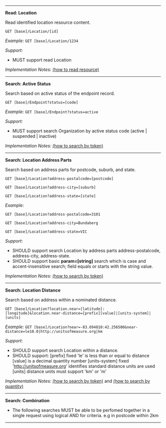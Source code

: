 
-----------
**Read: Location**

Read identified location resource content.

`GET [base]/Location/[id]`

*Example:*  `GET [base]/Location/1234`

*Support:*
* MUST support read Location

*Implementation Notes:*  [(how to read resource)]

-----------
**Search: Active Status**

Search based on active status of the endpoint record.

`GET [base]/Endpoint?status=[code]`

*Example:* `GET [base]/Endpoint?status=active`

*Support:*

* MUST support search Organization by active status code (active \| suspended \| inactive)

*Implementation Notes:* [(how to search by token)]

-----------
**Search: Location Address Parts**

Search based on address parts for postcode, suburb, and state.

`GET [base]/Location?address-postalcode=[postcode]`

`GET [base]/Location?address-city=[suburb]`

`GET [base]/Location?address-state=[state]`

*Example:* 

`GET [base]/Location?address-postalcode=3101`

`GET [base]/Location?address-city=Bundaberg`

`GET [base]/Location?address-state=VIC`

*Support:*
* SHOULD support search Location by address parts address-postalcode, address-city, address-state.
* SHOULD support basic **param=[string]** search which is case and accent-insensitive search;  field equals or starts with the string value.

*Implementation Notes:* [(how to search by token)]

-----------
**Search: Location Distance**

Search based on address within a nominated distance.

`GET [base]/Location?location.near=[latitude]:[longitude]&location.near-distance=[prefix][value]|[units-system]|[units]`

*Example:* `GET [base]/Location?near=-83.694810:42.256500&near-distance=le10.0|http://unitsofmeasure.org|km`

*Support:* 
* SHOULD support search Location within a distance.
* SHOULD support:
[prefix] fixed 'le' is less than or equal to distance
[value] is a decimal quantity number
[units-system] fixed 'http://unitsofmeasure.org' identifies standard distance units are used
[units] distance units must support 'km' or 'm'

*Implementation Notes:* 
[(how to search by token)] and [(how to search by quantity)]


-----------
**Search: Combination**

* The following searches MUST be able to be perfomed together in a single request using logical AND for criteria. e.g in postcode within 2km

-----------

 [(how to search by reference)]: http://hl7.org/fhir/search.html#reference
 [(how to search by token)]: http://hl7.org/fhir/search.html#token
 [(how to search by date)]: http://hl7.org/fhir/search.html#date
 [(how to search by string)]: http://hl7.org/fhir/search.html#string
 [(how to search by quantity)]: http://hl7.org/fhir/search.html#quantity
 [(how to read resource)]: http://hl7.org/fhir/http.html#read
